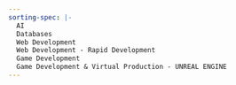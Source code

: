 ```yaml
---
sorting-spec: |-
  AI
  Databases
  Web Development
  Web Development - Rapid Development
  Game Development
  Game Development & Virtual Production - UNREAL ENGINE
---
```


